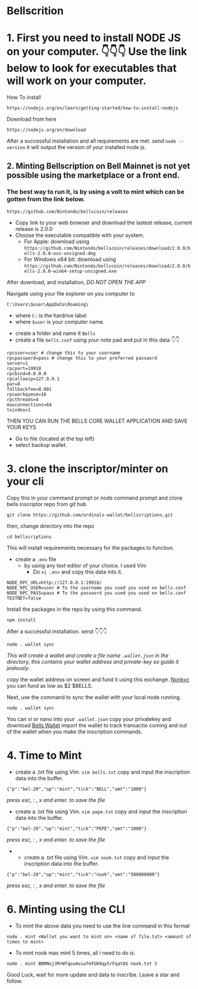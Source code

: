 # Bellscrition

# 1. First you need to install NODE JS on your computer. 👇👇👇 Use the link below to look for executables that will work on your computer.

How To install
```
https://nodejs.org/en/learn/getting-started/how-to-install-nodejs
```
Download from here
```
https://nodejs.org/en/download
```

After a successful installation and all requirements are met. send `node --version` it will output the version of your installed node js.


## 2. Minting Bellscription on Bell Mainnet is not yet possible using the marketplace or a front end.

### The best way to run it, is by using a volt to mint which can be gotten from the link below.

```
https://github.com/Nintondo/bellscoin/releases
```
* Copy link to your web browser and download the lastest release, current release is 2.0.0
* Choose the executable compatible with your system.
  - For Apple: download using `https://github.com/Nintondo/bellscoin/releases/download/2.0.0/bells-2.0.0-osx-unsigned.dmg`
  - For Windows x64 bit: download using `https://github.com/Nintondo/bellscoin/releases/download/2.0.0/bells-2.0.0-win64-setup-unsigned.exe`

After download, and installation, *DO NOT OPEN THE APP*

Navigate using your file explorer on you computer to

```
C:\Users\$user\AppData\Roaming\
```
* where `C:` is the hardrive label
* where `$user` is your computer name.
 - create a folder and name it `Bells`
 - create a file `bells.conf` using your note pad and put in this data 👇👇
   
```
rpcuser=user # change this to your username
rpcpassword=pass # change this to your preferred password
server=1
rpcport=19918
rpcbind=0.0.0.0
rpcallowip=127.0.0.1
par=8
fallbackfee=0.001
rpcworkqueue=16
rpcthreads=4
maxconnections=64
txindex=1
```
THEN YOU CAN RUN THE BELLS CORE WALLET APPLICATION AND SAVE YOUR KEYS
  * Go to file (located at the top left)
  * select backup wallet.

# 3. clone the inscriptor/minter on your cli
Copy this in your command prompt or node command prompt and clone bells inscriptor repo from git hub
```
git clone https://github.com/ordinals-wallet/bellscriptions.git
```
then, change directory into the repo
```
cd bellscriptions
```

This will install requirements necessary for the packages to function.
- create a `.env` file
  - by using any text editor of your choice. I used Vim
    - Do ```vi .env``` and copy this data into it.
```
NODE_RPC_URL=http://127.0.0.1:19918/
NODE_RPC_USER=user # To the username you used you used on bells.conf
NODE_RPC_PASS=pass # To the password you used you used on bells.conf
TESTNET=false
```

Install the packages in the repo by using this command.

```
npm install
```
After a successful installation. send 👇👇👇

```
node . wallet sync
```
*This will create a wallet and create a file name ```.wallet.json``` in the directory, this contains your wallet address and private-key
so guide it jealously.*

copy the wallet address on screen and fund it using this exchange. [Nonkyc](https://nonkyc.io?ref=658eefbd0936b99a9500bac4)
you can fund as low as $2 $BELLS.

Next, use the command to sync the wallet with your local node running.

```
node . wallet sync
```

You can vi or nano into your ```.wallet.json``` copy your privatekey and download [Bells Wallet](https://github.com/Nintondo/extension/releases/tag/0.0.7)
import the wallet to track transactio coming and out of the wallet when you make the inscription commands.

# 4. Time to Mint
* create a .txt file using Vim. ```vim bells.txt``` copy and input the inscription data into the buffer.
```
{"p":"bel-20","op":"mint","tick":"BELL","amt":"1000"}
```
*press esc, : , x and enter. to save the file*


* create a .txt file using Vim. ```vim pepe.txt``` copy and input the inscription data into the buffer.
```
{"p":"bel-20","op":"mint","tick":"PEPE","amt":"1000"}
```
*press esc, : , x and enter. to save the file*

* * create a .txt file using Vim. ```vim nook.txt``` copy and input the inscription data into the buffer.
```
{"p":"bel-20","op":"mint","tick":"nook","amt":"500000000"}
```
*press esc, : , x and enter. to save the file*

# 6. Minting using the CLI
* To mint the above data you need to use the line command in this format
```
node . mint <Wallet you want to mint on> <name of file.txt> <amount of times to mint>
```

* To mint nook max mint 5 times, all i need to do is.
```
node . mint BNMNxjJMrWfqouAoiwTmTGK9qy5rFqat8G nook.txt 5
```

Good Luck, wait for more update and data to inscribe.
Leave a star and follow.


